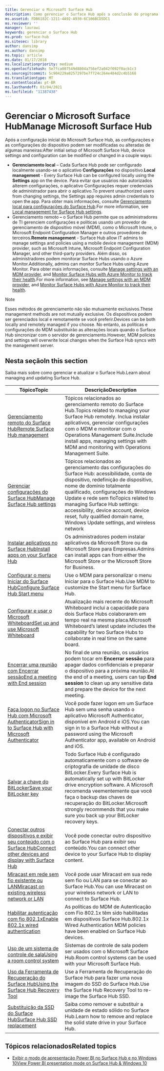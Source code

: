 ```yaml
---
title: Gerenciar o Microsoft Surface Hub
description: Como gerenciar o Surface Hub após a conclusão do programa de primeira execução.
ms.assetid: FDB6182C-1211-4A92-A930-6C106BCD5DC1
ms.reviewer: ''
manager: laurawi
keywords: gerenciar o Surface Hub
ms.prod: surface-hub
ms.sitesec: library
author: dansimp
ms.author: dansimp
ms.topic: article
ms.date: 01/17/2018
ms.localizationpriority: medium
ms.openlocfilehash: 5e7fca007549d8804a756ef2a042f092f0acb1c3
ms.sourcegitcommit: 5c904229a0257297be7f724c264e484d2c4b5168
ms.translationtype: MT
ms.contentlocale: pt-BR
ms.lasthandoff: 03/04/2021
ms.locfileid: "11387438"
---
```

# <a name="manage-microsoft-surface-hub"></a><span data-ttu-id="64e9b-104">Gerenciar o Microsoft Surface Hub</span><span class="sxs-lookup"><span data-stu-id="64e9b-104">Manage Microsoft Surface Hub</span></span>

<span data-ttu-id="64e9b-105">Após a configuração inicial do Microsoft Surface Hub, as configurações e as configurações do dispositivo podem ser modificadas ou alteradas de algumas maneiras:</span><span class="sxs-lookup"><span data-stu-id="64e9b-105">After initial setup of Microsoft Surface Hub, device settings and configuration can be modified or changed in a couple ways:</span></span>

- <span data-ttu-id="64e9b-106">**Gerenciamento local** – Cada Surface Hub pode ser configurado localmente usando-se o aplicativo **Configurações** no dispositivo.</span><span class="sxs-lookup"><span data-stu-id="64e9b-106">**Local management** - Every Surface Hub can be configured locally using the **Settings** app on the device.</span></span> <span data-ttu-id="64e9b-107">Para evitar que usuários não autorizados alterem configurações, o aplicativo Configurações requer credenciais de administrador para abrir o aplicativo.</span><span class="sxs-lookup"><span data-stu-id="64e9b-107">To prevent unauthorized users from changing settings, the Settings app requires admin credentials to open the app.</span></span> <span data-ttu-id="64e9b-108">Para obter mais informações, consulte [Gerenciamento local para configurações do Surface Hub](local-management-surface-hub-settings.md).</span><span class="sxs-lookup"><span data-stu-id="64e9b-108">For more information, see [Local management for Surface Hub settings](local-management-surface-hub-settings.md).</span></span>
- <span data-ttu-id="64e9b-109">Gerenciamento remoto **–** o Surface Hub permite que os administradores de TI gerenciem configurações e políticas usando um provedor de gerenciamento de dispositivo móvel (MDM), como o Microsoft Intune, o Microsoft Endpoint Configuration Manager e outros provedores de terceiros.</span><span class="sxs-lookup"><span data-stu-id="64e9b-109">**Remote management** - Surface Hub allow IT admins to manage settings and policies using a mobile device management (MDM) provider, such as Microsoft Intune, Microsoft Endpoint Configuration Manager, and other third-party providers.</span></span> <span data-ttu-id="64e9b-110">Além disso, os administradores podem monitorar Surface Hubs usando o Azure Monitor.</span><span class="sxs-lookup"><span data-stu-id="64e9b-110">Additionally, admins can monitor Surface Hubs using Azure Monitor.</span></span>  <span data-ttu-id="64e9b-111">Para obter mais informações, consulte [Manage settings with an MDM provider](manage-settings-with-mdm-for-surface-hub.md), and [Monitor Surface Hubs with Azure Monitor to track their health](https://docs.microsoft.com/azure/azure-monitor/insights/surface-hubs).</span><span class="sxs-lookup"><span data-stu-id="64e9b-111">For more information, see [Manage settings with an MDM provider](manage-settings-with-mdm-for-surface-hub.md), and [Monitor Surface Hubs with Azure Monitor to track their health](https://docs.microsoft.com/azure/azure-monitor/insights/surface-hubs).</span></span> 

> [!NOTE]
> <span data-ttu-id="64e9b-112">Esses métodos de gerenciamento não são mutuamente exclusivos.</span><span class="sxs-lookup"><span data-stu-id="64e9b-112">These management methods are not mutually exclusive.</span></span> <span data-ttu-id="64e9b-113">Os dispositivos podem ser gerenciados local e remotamente se você preferir.</span><span class="sxs-lookup"><span data-stu-id="64e9b-113">Devices can be both locally and remotely managed if you choose.</span></span> <span data-ttu-id="64e9b-114">No entanto, as políticas e configurações do MDM substituirão as alterações locais quando o Surface Hub sincronizar com o servidor de gerenciamento.</span><span class="sxs-lookup"><span data-stu-id="64e9b-114">However, MDM policies and settings will overwrite local changes when the Surface Hub syncs with the management server.</span></span> 

## <a name="in-this-section"></a><span data-ttu-id="64e9b-115">Nesta seção</span><span class="sxs-lookup"><span data-stu-id="64e9b-115">In this section</span></span>

<span data-ttu-id="64e9b-116">Saiba mais sobre como gerenciar e atualizar o Surface Hub.</span><span class="sxs-lookup"><span data-stu-id="64e9b-116">Learn about managing and updating Surface Hub.</span></span>

| <span data-ttu-id="64e9b-117">Tópico</span><span class="sxs-lookup"><span data-stu-id="64e9b-117">Topic</span></span> | <span data-ttu-id="64e9b-118">Descrição</span><span class="sxs-lookup"><span data-stu-id="64e9b-118">Description</span></span> |
| ----- | ----------- |
| [<span data-ttu-id="64e9b-119">Gerenciamento remoto do Surface Hub</span><span class="sxs-lookup"><span data-stu-id="64e9b-119">Remote Surface Hub management</span></span>](remote-surface-hub-management.md) |<span data-ttu-id="64e9b-120">Tópicos relacionados ao gerenciamento remoto do Surface Hub.</span><span class="sxs-lookup"><span data-stu-id="64e9b-120">Topics related to managing your Surface Hub remotely.</span></span> <span data-ttu-id="64e9b-121">Inclua instalar aplicativos, gerenciar configurações com o MDM e monitorar com o Operations Management Suite.</span><span class="sxs-lookup"><span data-stu-id="64e9b-121">Include install apps, managing settings with MDM and monitoring with Operations Management Suite.</span></span> |
| [<span data-ttu-id="64e9b-122">Gerenciar configurações do Surface Hub</span><span class="sxs-lookup"><span data-stu-id="64e9b-122">Manage Surface Hub settings</span></span>](manage-surface-hub-settings.md) |<span data-ttu-id="64e9b-123">Tópicos relacionados ao gerenciamento das configurações do Surface Hub: acessibilidade, conta de dispositivo, redefinição de dispositivo, nome de domínio totalmente qualificado, configurações do Windows Update e rede sem fio</span><span class="sxs-lookup"><span data-stu-id="64e9b-123">Topics related to managing Surface Hub settings: accessibility, device account, device reset, fully qualified domain name, Windows Update settings, and wireless network</span></span> |
| [<span data-ttu-id="64e9b-124">Instalar aplicativos no Surface Hub</span><span class="sxs-lookup"><span data-stu-id="64e9b-124">Install apps on your Surface Hub</span></span>]( https://technet.microsoft.com/itpro/surface-hub/install-apps-on-surface-hub) | <span data-ttu-id="64e9b-125">Os administradores podem instalar aplicativos da Microsoft Store ou da Microsoft Store para Empresas.</span><span class="sxs-lookup"><span data-stu-id="64e9b-125">Admins can install apps can from either the Microsoft Store or the Microsoft Store for Business.</span></span>|
[<span data-ttu-id="64e9b-126">Configurar o menu Iniciar do Surface Hub</span><span class="sxs-lookup"><span data-stu-id="64e9b-126">Configure Surface Hub Start menu</span></span>](surface-hub-start-menu.md) | <span data-ttu-id="64e9b-127">Use o MDM para personalizar o menu Iniciar para o Surface Hub.</span><span class="sxs-lookup"><span data-stu-id="64e9b-127">Use MDM to customize the Start menu for Surface Hub.</span></span>
| [<span data-ttu-id="64e9b-128">Configurar e usar o Microsoft Whiteboard</span><span class="sxs-lookup"><span data-stu-id="64e9b-128">Set up and use Microsoft Whiteboard</span></span>](whiteboard-collaboration.md)  | <span data-ttu-id="64e9b-129">Atualização mais recente do Microsoft Whiteboard inclui a capacidade para dois Surface Hubs colaborarem em tempo real na mesma placa.</span><span class="sxs-lookup"><span data-stu-id="64e9b-129">Microsoft Whiteboard’s latest update includes the capability for two Surface Hubs to collaborate in real time on the same board.</span></span>   |
| [<span data-ttu-id="64e9b-130">Encerrar uma reunião com Encerrar sessão</span><span class="sxs-lookup"><span data-stu-id="64e9b-130">End a meeting with End session</span></span>](https://technet.microsoft.com/itpro/surface-hub/finishing-your-surface-hub-meeting) | <span data-ttu-id="64e9b-131">No final de uma reunião, os usuários podem tocar em **Encerrar sessão** para apagar dados confidenciais e preparar o dispositivo para a próxima reunião.</span><span class="sxs-lookup"><span data-stu-id="64e9b-131">At the end of a meeting, users can tap **End session** to clean up any sensitive data and prepare the device for the next meeting.</span></span>|
| [<span data-ttu-id="64e9b-132">Faça logon no Surface Hub com Microsoft Authenticator</span><span class="sxs-lookup"><span data-stu-id="64e9b-132">Sign in to Surface Hub with Microsoft Authenticator</span></span>](surface-hub-authenticator-app.md) | <span data-ttu-id="64e9b-133">Você pode fazer logon em um Surface Hub sem uma senha usando o aplicativo Microsoft Authenticator, disponível em Android e iOS.</span><span class="sxs-lookup"><span data-stu-id="64e9b-133">You can sign in to a Surface Hub without a password using the Microsoft Authenticator app, available on Android and iOS.</span></span>   |
| [<span data-ttu-id="64e9b-134">Salvar a chave do BitLocker</span><span class="sxs-lookup"><span data-stu-id="64e9b-134">Save your BitLocker key</span></span>](https://technet.microsoft.com/itpro/surface-hub/save-bitlocker-key-surface-hub) | <span data-ttu-id="64e9b-135">Todo Surface Hub é configurado automaticamente com o software de criptografia de unidade de disco BitLocker.</span><span class="sxs-lookup"><span data-stu-id="64e9b-135">Every Surface Hub is automatically set up with BitLocker drive encryption software.</span></span> <span data-ttu-id="64e9b-136">A Microsoft recomenda veementemente que você faça o backup das chaves de recuperação do BitLocker.</span><span class="sxs-lookup"><span data-stu-id="64e9b-136">Microsoft strongly recommends that you make sure you back up your BitLocker recovery keys.</span></span>|
| [<span data-ttu-id="64e9b-137">Conectar outros dispositivos e exibir seu conteúdo com o Surface Hub</span><span class="sxs-lookup"><span data-stu-id="64e9b-137">Connect other devices and display with Surface Hub</span></span>](https://technet.microsoft.com/itpro/surface-hub/connect-and-display-with-surface-hub) | <span data-ttu-id="64e9b-138">Você pode conectar outro dispositivo ao Surface Hub para exibir seu conteúdo.</span><span class="sxs-lookup"><span data-stu-id="64e9b-138">You can connect other device to your Surface Hub to display content.</span></span>|
| [<span data-ttu-id="64e9b-139">Miracast em rede sem fio existente ou LAN</span><span class="sxs-lookup"><span data-stu-id="64e9b-139">Miracast on existing wireless network or LAN</span></span>](miracast-over-infrastructure.md) | <span data-ttu-id="64e9b-140">Você pode usar Miracast em sua rede sem fio ou LAN para se conectar ao Surface Hub.</span><span class="sxs-lookup"><span data-stu-id="64e9b-140">You can use Miracast on your wireless network or LAN to connect to Surface Hub.</span></span> |
 [<span data-ttu-id="64e9b-141">Habilitar autenticação com fio 802.1x</span><span class="sxs-lookup"><span data-stu-id="64e9b-141">Enable 802.1x wired authentication</span></span>](enable-8021x-wired-authentication.md) | <span data-ttu-id="64e9b-142">As políticas do MDM de Autenticação com Fio 802.1x têm sido habilitadas em dispositivos Surface Hub.</span><span class="sxs-lookup"><span data-stu-id="64e9b-142">802.1x Wired Authentication MDM policies have been enabled on Surface Hub devices.</span></span> 
| [<span data-ttu-id="64e9b-143">Uso de um sistema de controle de sala</span><span class="sxs-lookup"><span data-stu-id="64e9b-143">Using a room control system</span></span>](https://technet.microsoft.com/itpro/surface-hub/use-room-control-system-with-surface-hub) | <span data-ttu-id="64e9b-144">Sistemas de controle de sala podem ser usados com o Microsoft Surface Hub.</span><span class="sxs-lookup"><span data-stu-id="64e9b-144">Room control systems can be used with your Microsoft Surface Hub.</span></span>|
[<span data-ttu-id="64e9b-145">Uso da Ferramenta de Recuperação do Surface Hub</span><span class="sxs-lookup"><span data-stu-id="64e9b-145">Using the Surface Hub Recovery Tool</span></span>](surface-hub-recovery-tool.md) | <span data-ttu-id="64e9b-146">Use a Ferramenta de Recuperação do Surface Hub para fazer uma nova imagem do SSD do Surface Hub.</span><span class="sxs-lookup"><span data-stu-id="64e9b-146">Use the Surface Hub Recovery Tool to re-image the Surface Hub SSD.</span></span>
[<span data-ttu-id="64e9b-147">Substituição da SSD do Surface Hub</span><span class="sxs-lookup"><span data-stu-id="64e9b-147">Surface Hub SSD replacement</span></span>](surface-hub-ssd-replacement.md) | <span data-ttu-id="64e9b-148">Saiba como remover e substituir a unidade de estado sólido no Surface Hub.</span><span class="sxs-lookup"><span data-stu-id="64e9b-148">Learn how to remove and replace the solid state drive in your Surface Hub.</span></span>

## <a name="related-topics"></a><span data-ttu-id="64e9b-149">Tópicos relacionados</span><span class="sxs-lookup"><span data-stu-id="64e9b-149">Related topics</span></span>

- [<span data-ttu-id="64e9b-150">Exibir o modo de apresentação Power BI no Surface Hub e no Windows 10</span><span class="sxs-lookup"><span data-stu-id="64e9b-150">View Power BI presentation mode on Surface Hub & Windows 10</span></span>](https://powerbi.microsoft.com/documentation/powerbi-mobile-win10-app-presentation-mode/)
